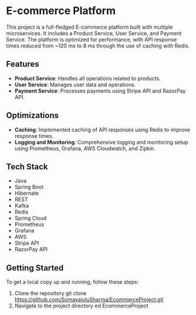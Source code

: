 # E-commerce Platform

This project is a full-fledged E-commerce platform built with multiple microservices. It includes a Product Service, User Service, and Payment Service. The platform is optimized for performance, with API response times reduced from ~120 ms to 8 ms through the use of caching with Redis.

## Features

- **Product Service**: Handles all operations related to products.
- **User Service**: Manages user data and operations.
- **Payment Service**: Processes payments using Stripe API and RazorPay API.

## Optimizations

- **Caching**: Implemented caching of API responses using Redis to improve response times.
- **Logging and Monitoring**: Comprehensive logging and monitoring setup using Prometheus, Grafana, AWS Cloudwatch, and Zipkin.

## Tech Stack

- Java
- Spring Boot
- Hibernate
- REST
- Kafka
- Redis
- Spring Cloud
- Prometheus
- Grafana
- AWS
- Stripe API
- RazorPay API

## Getting Started

To get a local copy up and running, follow these steps:

1. Clone the repository git clone https://github.com/SomayajuluSharma/EcommerceProject.git
2. Navigate to the project directory
ed EcommerceProject
  
